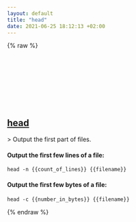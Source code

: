 ```yaml
---
layout: default
title: "head"
date: 2021-06-25 18:12:13 +02:00
---
```

{% raw %}
<h2 id="head">
  <a href="/en/osx/head.html">head</a> <a href="#head"><svg class="icon">
    <use href="/assets/images/unicode_sprite.svg#link" />
  </svg></a>
</h2>
> Output the first part of files.

#### Output the first few lines of a file:
```shell
head -n {{count_of_lines}} {{filename}}
```
#### Output the first few bytes of a file:
```shell
head -c {{number_in_bytes}} {{filename}}
```
{% endraw %}
